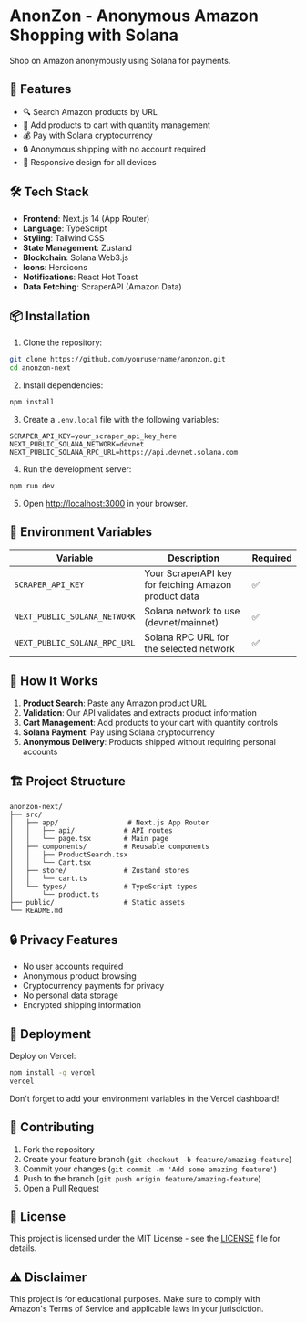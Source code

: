 # AnonZon - Anonymous Amazon Shopping with Solana

Shop on Amazon anonymously using Solana for payments.

## 🚀 Features

- 🔍 Search Amazon products by URL
- 🛒 Add products to cart with quantity management
- 💰 Pay with Solana cryptocurrency
- 🔒 Anonymous shipping with no account required
- 📱 Responsive design for all devices

## 🛠 Tech Stack

- **Frontend**: Next.js 14 (App Router)
- **Language**: TypeScript
- **Styling**: Tailwind CSS
- **State Management**: Zustand
- **Blockchain**: Solana Web3.js
- **Icons**: Heroicons
- **Notifications**: React Hot Toast
- **Data Fetching**: ScraperAPI (Amazon Data)

## 📦 Installation

1. Clone the repository:
```bash
git clone https://github.com/yourusername/anonzon.git
cd anonzon-next
```

2. Install dependencies:
```bash
npm install
```

3. Create a `.env.local` file with the following variables:
```env
SCRAPER_API_KEY=your_scraper_api_key_here
NEXT_PUBLIC_SOLANA_NETWORK=devnet
NEXT_PUBLIC_SOLANA_RPC_URL=https://api.devnet.solana.com
```

4. Run the development server:
```bash
npm run dev
```

5. Open [http://localhost:3000](http://localhost:3000) in your browser.

## 🔧 Environment Variables

| Variable | Description | Required |
|----------|-------------|----------|
| `SCRAPER_API_KEY` | Your ScraperAPI key for fetching Amazon product data | ✅ |
| `NEXT_PUBLIC_SOLANA_NETWORK` | Solana network to use (devnet/mainnet) | ✅ |
| `NEXT_PUBLIC_SOLANA_RPC_URL` | Solana RPC URL for the selected network | ✅ |

## 🎯 How It Works

1. **Product Search**: Paste any Amazon product URL
2. **Validation**: Our API validates and extracts product information
3. **Cart Management**: Add products to your cart with quantity controls
4. **Solana Payment**: Pay using Solana cryptocurrency
5. **Anonymous Delivery**: Products shipped without requiring personal accounts

## 🏗 Project Structure

```
anonzon-next/
├── src/
│   ├── app/                 # Next.js App Router
│   │   ├── api/            # API routes
│   │   └── page.tsx        # Main page
│   ├── components/         # Reusable components
│   │   ├── ProductSearch.tsx
│   │   └── Cart.tsx
│   ├── store/              # Zustand stores
│   │   └── cart.ts
│   └── types/              # TypeScript types
│       └── product.ts
├── public/                 # Static assets
└── README.md
```

## 🔒 Privacy Features

- No user accounts required
- Anonymous product browsing
- Cryptocurrency payments for privacy
- No personal data storage
- Encrypted shipping information

## 🚀 Deployment

Deploy on Vercel:

```bash
npm install -g vercel
vercel
```

Don't forget to add your environment variables in the Vercel dashboard!

## 🤝 Contributing

1. Fork the repository
2. Create your feature branch (`git checkout -b feature/amazing-feature`)
3. Commit your changes (`git commit -m 'Add some amazing feature'`)
4. Push to the branch (`git push origin feature/amazing-feature`)
5. Open a Pull Request

## 📄 License

This project is licensed under the MIT License - see the [LICENSE](LICENSE) file for details.

## ⚠️ Disclaimer

This project is for educational purposes. Make sure to comply with Amazon's Terms of Service and applicable laws in your jurisdiction. 